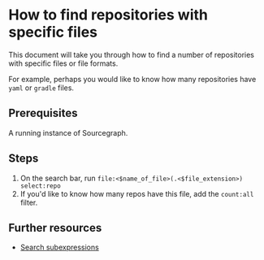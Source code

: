 # How to find repositories with specific files
This document will take you through how to find a number of repositories with specific files or file formats.

For example, perhaps you would like to know how many repositories have `yaml` or `gradle` files. 
## Prerequisites
A running instance of Sourcegraph.
## Steps
1. On the search bar, run `file:<$name_of_file>(.<$file_extension>) select:repo `
2. If you'd like to know how many repos have this file, add the `count:all` filter.

## Further resources

- [Search subexpressions](https://docs.sourcegraph.com/code_search/tutorials/search_subexpressions)
